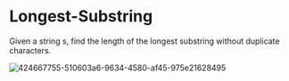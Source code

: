 # Longest-Substring
Given a string s, find the length of the longest substring without duplicate characters.


![424667755-510603a6-9634-4580-af45-975e21628495](https://github.com/user-attachments/assets/71845eaa-1725-4039-9cac-1c3a1504f15b)
